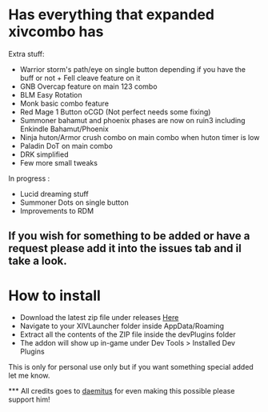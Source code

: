 # Has everything that expanded xivcombo has

Extra stuff: 

* Warrior storm's path/eye on single button depending if you have the buff or not + Fell cleave feature on it
* GNB Overcap feature on main 123 combo
* BLM Easy Rotation
* Monk basic combo feature
* Red Mage 1 Button oCGD (Not perfect needs some fixing)
* Summoner bahamut and phoenix phases are now on ruin3 including Enkindle Bahamut/Phoenix
* Ninja huton/Armor crush combo on main combo when huton timer is low
* Paladin DoT on main combo
* DRK simplified 
* Few more small tweaks 

In progress :

* Lucid dreaming stuff
* Summoner Dots on single button
* Improvements to RDM

## If you wish for something to be added or have a request please add it into the issues tab and il take a look.

# How to install

* Download the latest zip file under releases [Here](https://github.com/Nik-Potokar/XIVComboWayTooAkiiified/releases)
* Navigate to your XIVLauncher folder inside AppData/Roaming
* Extract all the contents of the ZIP file inside the devPlugins folder
* The addon will show up in-game under Dev Tools > Installed Dev Plugins



This is only for personal use only but if you want something special added let me know.

*** All credits goes to [daemitus](https://github.com/daemitus) for even making this possible please support him! 

